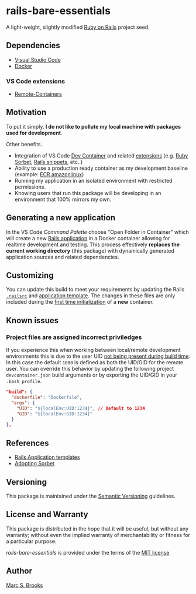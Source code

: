 # rails-bare-essentials

A light-weight, slightly modified [Ruby on Rails](https://rubyonrails.org) project seed.

## Dependencies

- [Visual Studio Code](https://code.visualstudio.com/download)
- [Docker](https://docs.docker.com/get-docker)

### VS Code extensions

- [Remote-Containers](https://marketplace.visualstudio.com/items?itemName=ms-vscode-remote.remote-containers)

## Motivation

To put it simply. **I do not like to pollute my local machine with packages used for development**.

Other benefits..

- Integration of VS Code [Dev Container](https://code.visualstudio.com/docs/devcontainers/containers) and related [extensions](https://marketplace.visualstudio.com/VSCode) (e.g. [Ruby Sorbet](https://marketplace.visualstudio.com/items?itemName=sorbet.sorbet-vscode-extension), [Rails snippets](https://marketplace.visualstudio.com/items?itemName=hridoy.rails-snippets), etc..)
- Ability to use a production ready container as my development baseline (example: [ECR amazonlinux](https://gallery.ecr.aws/amazonlinux/amazonlinux))
- Running my application in an isolated environment with restricted permissions.
- Knowing users that run this package will be developing in an environment that 100% mirrors my own.

## Generating a new application

In the VS Code _Command Palette_ choose "Open Folder in Container" which will create a new [Rails application](https://guides.rubyonrails.org/command_line.html#creating-a-rails-app) in a Docker container allowing for realtime development and testing.  This process effectively **replaces the current working directory** (this package) with dynamically generated application sources and related dependencies.

## Customizing

You can update this build to meet your requirements by updating the Rails [`.railsrc`](https://github.com/nuxy/rails-bare-essentials/blob/develop/.railsrc) and [application template](https://github.com/nuxy/rails-bare-essentials/blob/develop/template.rb). The changes in these files are only included during the [first time initialization](https://containers.dev/implementors/json_reference/#lifecycle-scripts) of a **new** container.

## Known issues

### Project files are assigned incorrect priviledges

If you experience this when working between local/remote development environments this is due to the user UID [not being present during build time](https://github.com/microsoft/vscode-remote-release/issues/6834#issuecomment-1158600543). In this case the default `1000` is defined as both the UID/GID for the remote user.  You can override this behavior by updating the following project `devcontainer.json` build arguments or by exporting the UID/GID in your `.bash_profile`.

```json
"build": {
  "dockerfile": "Dockerfile",
  "args": {
    "UID": "${localEnv:UID:1234}", // Default to 1234
    "GID": "${localEnv:GID:1234}"
  }
},
```

## References

- [Rails Application templates](https://guides.rubyonrails.org/rails_application_templates.html)
- [Adopting Sorbet](https://sorbet.org/docs/adopting)

## Versioning

This package is maintained under the [Semantic Versioning](https://semver.org) guidelines.

## License and Warranty

This package is distributed in the hope that it will be useful, but without any warranty; without even the implied warranty of merchantability or fitness for a particular purpose.

_rails-bare-essentials_ is provided under the terms of the [MIT license](http://www.opensource.org/licenses/mit-license.php)

## Author

[Marc S. Brooks](https://github.com/nuxy)
